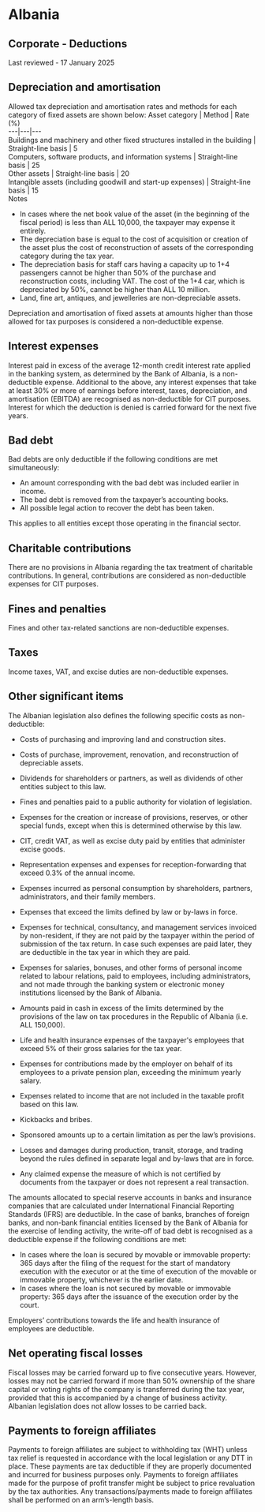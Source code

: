 # Albania

## Corporate - Deductions
Last reviewed - 17 January 2025

## Depreciation and amortisation
Allowed tax depreciation and amortisation rates and methods for each category of fixed assets are shown below:
Asset category | Method | Rate (%)  
---|---|---  
Buildings and machinery and other fixed structures installed in the building | Straight-line basis | 5  
Computers, software products, and information systems | Straight-line basis | 25  
Other assets | Straight-line basis |  20  
Intangible assets (including goodwill and start-up expenses) | Straight-line basis | 15  
Notes
  * In cases where the net book value of the asset (in the beginning of the fiscal period) is less than ALL 10,000, the taxpayer may expense it entirely.
  * The depreciation base is equal to the cost of acquisition or creation of the asset plus the cost of reconstruction of assets of the corresponding category during the tax year.
  * The depreciation basis for staff cars having a capacity up to 1+4 passengers cannot be higher than 50% of the purchase and reconstruction costs, including VAT. The cost of the 1+4 car, which is depreciated by 50%, cannot be higher than ALL 10 million.
  * Land, fine art, antiques, and jewelleries are non-depreciable assets.

Depreciation and amortisation of fixed assets at amounts higher than those allowed for tax purposes is considered a non-deductible expense.

## Interest expenses
Interest paid in excess of the average 12-month credit interest rate applied in the banking system, as determined by the Bank of Albania, is a non-deductible expense. 
Additional to the above, any interest expenses that take at least 30% or more of earnings before interest, taxes, depreciation, and amortisation (EBITDA) are recognised as non-deductible for CIT purposes. Interest for which the deduction is denied is carried forward for the next five years.

## Bad debt
Bad debts are only deductible if the following conditions are met simultaneously:
  * An amount corresponding with the bad debt was included earlier in income.
  * The bad debt is removed from the taxpayer’s accounting books.
  * All possible legal action to recover the debt has been taken.

This applies to all entities except those operating in the financial sector.

## Charitable contributions
There are no provisions in Albania regarding the tax treatment of charitable contributions. In general, contributions are considered as non-deductible expenses for CIT purposes.

## Fines and penalties
Fines and other tax-related sanctions are non-deductible expenses.

## Taxes
Income taxes, VAT, and excise duties are non-deductible expenses.
## Other significant items
The Albanian legislation also defines the following specific costs as non-deductible:
  * Costs of purchasing and improving land and construction sites.
  * Costs of purchase, improvement, renovation, and reconstruction of depreciable assets.
  * Dividends for shareholders or partners, as well as dividends of other entities subject to this law.
  * Fines and penalties paid to a public authority for violation of legislation.
  * Expenses for the creation or increase of provisions, reserves, or other special funds, except when this is determined otherwise by this law.
  * CIT, credit VAT, as well as excise duty paid by entities that administer excise goods.
  * Representation expenses and expenses for reception-forwarding that exceed 0.3% of the annual income.
  * Expenses incurred as personal consumption by shareholders, partners, administrators, and their family members.


  * Expenses that exceed the limits defined by law or by-laws in force. 


  * Expenses for technical, consultancy, and management services invoiced by non-resident, if they are not paid by the taxpayer within the period of submission of the tax return. In case such expenses are paid later, they are deductible in the tax year in which they are paid.


  * Expenses for salaries, bonuses, and other forms of personal income related to labour relations, paid to employees, including administrators, and not made through the banking system or electronic money institutions licensed by the Bank of Albania.


  * Amounts paid in cash in excess of the limits determined by the provisions of the law on tax procedures in the Republic of Albania (i.e. ALL 150,000).


  * Life and health insurance expenses of the taxpayer's employees that exceed 5% of their gross salaries for the tax year.


  * Expenses for contributions made by the employer on behalf of its employees to a private pension plan, exceeding the minimum yearly salary.


  * Expenses related to income that are not included in the taxable profit based on this law.


  * Kickbacks and bribes.


  * Sponsored amounts up to a certain limitation as per the law’s provisions.


  * Losses and damages during production, transit, storage, and trading beyond the rules defined in separate legal and by-laws that are in force.


  * Any claimed expense the measure of which is not certified by documents from the taxpayer or does not represent a real transaction.


The amounts allocated to special reserve accounts in banks and insurance companies that are calculated under International Financial Reporting Standards (IFRS) are deductible.
In the case of banks, branches of foreign banks, and non-bank financial entities licensed by the Bank of Albania for the exercise of lending activity, the write-off of bad debt is recognised as a deductible expense if the following conditions are met:
  * In cases where the loan is secured by movable or immovable property: 365 days after the filing of the request for the start of mandatory execution with the executor or at the time of execution of the movable or immovable property, whichever is the earlier date.
  * In cases where the loan is not secured by movable or immovable property: 365 days after the issuance of the execution order by the court.


Employers’ contributions towards the life and health insurance of employees are deductible.
## Net operating fiscal losses
Fiscal losses may be carried forward up to five consecutive years. However, losses may not be carried forward if more than 50% ownership of the share capital or voting rights of the company is transferred during the tax year, provided that this is accompanied by a change of business activity.
Albanian legislation does not allow losses to be carried back.
## Payments to foreign affiliates
Payments to foreign affiliates are subject to withholding tax (WHT) unless tax relief is requested in accordance with the local legislation or any DTT in place. These payments are tax deductible if they are properly documented and incurred for business purposes only.
Payments to foreign affiliates made for the purpose of profit transfer might be subject to price revaluation by the tax authorities. Any transactions/payments made to foreign affiliates shall be performed on an arm’s-length basis.
